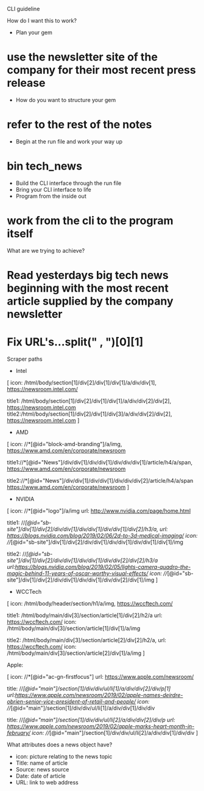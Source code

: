 CLI guideline

How do I want this to work?
- Plan your gem
# use the newsletter site of the company for their most recent press release
- How do you want to structure your gem
# refer to the rest of the notes
- Begin at the run file and work your way up
# bin tech_news
- Build the CLI interface through the run file
- Bring your CLI interface to life
- Program from the inside out
# work from the cli to the program itself

What are we trying to achieve?
# Read yesterdays big tech news beginning with the most recent article supplied by the company newsletter
# Fix URL's...split(" , ")[0][1]







Scraper paths

- Intel 

[
icon: /html/body/section[1]/div[2]/div[1]/div[1]/a/div/div[1], https://newsroom.intel.com/

title1: /html/body/section[1]/div[2]/div[1]/div[1]/a/div/div[2]/div[2],
 https://newsroom.intel.com
title2:/html/body/section[1]/div[2]/div[1]/div[3]/a/div/div[2]/div[2],
 https://newsroom.intel.com
]

- AMD

[
icon: //*[@id="block-amd-branding"]/a/img,
https://www.amd.com/en/corporate/newsroom

title1://*[@id="News"]/div/div[1]/div/div[1]/div/div/div[1]/article/h4/a/span,
https://www.amd.com/en/corporate/newsroom

title2://*[@id="News"]/div/div[1]/div/div[1]/div/div/div[2]/article/h4/a/span
https://www.amd.com/en/corporate/newsroom
]

- NVIDIA

[
icon: //*[@id="logo"]/a/img
url: http://www.nvidia.com/page/home.html

title1: //*[@id="sb-site"]/div[1]/div[2]/div/div[1]/div/div[1]/div/div[1]/div[2]/h3/a, 
url: https://blogs.nvidia.com/blog/2019/02/06/2d-to-3d-medical-imaging/
icon: //*[@id="sb-site"]/div[1]/div[2]/div/div[1]/div/div[1]/div/div[1]/div[1]/img

title2: //*[@id="sb-site"]/div[1]/div[2]/div/div[1]/div/div[1]/div/div[2]/div[2]/h3/a
url:https://blogs.nvidia.com/blog/2019/02/05/lights-camera-quadro-the-magic-behind-11-years-of-oscar-worthy-visual-effects/
icon: //*[@id="sb-site"]/div[1]/div[2]/div/div[1]/div/div[1]/div/div[2]/div[1]/img
]

- WCCTech

[
icon: /html/body/header/section/h1/a/img,
https://wccftech.com/

title1: /html/body/main/div[3]/section/article[1]/div[2]/h2/a
url: https://wccftech.com/
icon: /html/body/main/div[3]/section/article[1]/div[1]/a/img

title2: /html/body/main/div[3]/section/article[2]/div[2]/h2/a,
url: https://wccftech.com/
icon: /html/body/main/div[3]/section/article[2]/div[1]/a/img
]


Apple: 

[
icon: //*[@id="ac-gn-firstfocus"]
url: https://www.apple.com/newsroom/

title: //*[@id="main"]/section[1]/div/div/ul/li[1]/a/div/div[2]/div/p[1]
url:https://www.apple.com/newsroom/2019/02/apple-names-deirdre-obrien-senior-vice-president-of-retail-and-people/
icon: //*[@id="main"]/section[1]/div/div/ul/li[1]/a/div/div[1]/div/div

title: //*[@id="main"]/section[1]/div/div/ul/li[2]/a/div/div[2]/div/p
url: https://www.apple.com/newsroom/2019/02/apple-marks-heart-month-in-february/
icon: //*[@id="main"]/section[1]/div/div/ul/li[2]/a/div/div[1]/div/div
]

What attributes does a news object have?

- icon: picture relating to the news topic
- Title: name of article
- Source: news source
- Date: date of article
- URL: link to web address